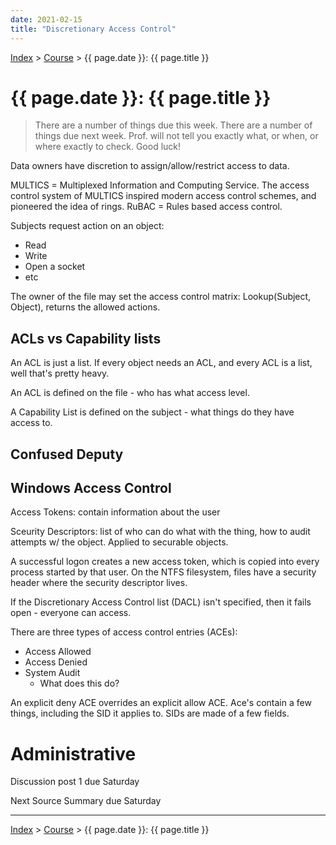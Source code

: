 ```yaml
---
date: 2021-02-15
title: "Discretionary Access Control"
---
```


[Index](../../../index.md) > [Course](./index.md) > {{ page.date }}: {{ page.title }}

# {{ page.date }}: {{ page.title }}

> There are a number of things due this week. There are a number of things due next week. Prof. will not tell you exactly what, or when, or where exactly to check. Good luck!

Data owners have discretion to assign/allow/restrict access to data.

MULTICS = Multiplexed Information and Computing Service. The access control system of MULTICS inspired modern access control schemes, and pioneered the idea of rings. RuBAC = Rules based access control.

Subjects request action on an object:

- Read
- Write
- Open a socket
- etc

The owner of the file may set the access control matrix: Lookup(Subject, Object), returns the allowed actions.

## ACLs vs Capability lists

An ACL is just a list. If every object needs an ACL, and every ACL is a list, well that's pretty heavy.

An ACL is defined on the file - who has what access level.

A Capability List is defined on the subject - what things do they have access to.

## Confused Deputy

## Windows Access Control

Access Tokens: contain information about the user

Sceurity Descriptors: list of who can do what with the thing, how to audit attempts w/ the object. Applied to securable objects.

A successful logon creates a new access token, which is copied into every process started by that user. On the NTFS filesystem, files have a security header where the security descriptor lives.

If the Discretionary Access Control list (DACL) isn't specified, then it fails open - everyone can access.

There are three types of access control entries (ACEs):

- Access Allowed
- Access Denied
- System Audit
	- What does this do?

An explicit deny ACE overrides an explicit allow ACE. Ace's contain a few things, including the SID it applies to. SIDs are made of a few fields.

# Administrative

Discussion post 1 due Saturday

Next Source Summary due Saturday

---

[Index](../../../index.md) > [Course](./index.md) > {{ page.date }}: {{ page.title }}
